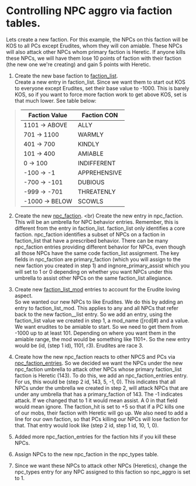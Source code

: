 # Controlling NPC aggro via faction tables.

Lets create a new faction.  For this example, the NPCs on this faction will be KOS to all PCs except Erudites, whom they will con amiable.  These NPCs will also attack other NPCs whom primary faction is Heretic.  If anyone kills these NPCs, we will have them lose 10 points of faction with their faction (the new one we're creating) and gain 5 points with Heretic.

1. Create the new base faction to [faction_list](https://github.com/EQEmu/Server/wiki/faction_list).<br>
    Create a new entry in faction_list.  Since we want them to start out KOS to everyone except Erudites, set their base value to -1000.  This is barely KOS, so if you want to force more faction work to get above KOS, set is that much lower. 
 See table below:<br>

> |Faction Value|Faction CON|
> |-------------------|-----------|
> |1101 -> ABOVE  |ALLY|
> |701 -> 1100 	|WARMLY|
> |401 -> 700 	|KINDLY|
> |101 -> 400 	|AMIABLE|
> |0 -> 100 	|INDIFFERENT|
> |-100 -> -1 	|APPREHENSIVE|
> |-700 -> -101 	|DUBIOUS|
> |-999 -> -701 	|THREATENLY|
> |-1000 -> BELOW 	|SCOWLS|

2. Create the new [npc_faction](https://github.com/EQEmu/Server/wiki/npc_faction). <br)
    Create the new entry in npc_faction.  This will be an umbrella for NPC behavior entries.  Remember, this is different from the entry in faction_list.  faction_list only identifies a core faction.  npc_faction identifies a subset of NPCs on a faction in faction_list that have a prescribed behavior.  There can be many npc_faction entries providing different behavior for NPCs, even though all those NPCs have the same code faction_list assignment.  The key fields in npc_faction are primary_faction (which you will assign to the new faction you created in step 1) and ingnore_primary_assist which you will set to 1 or 0 depending on whether you want NPCs under this umbrella to assist other NPCs on the same faction_list allegiance.

3. Create new [faction_list_mod](https://github.com/EQEmu/Server/wiki/faction_list_mod) entries to account for the Erudite loving aspect.<br>
    So we wanted our new NPCs to like Erudites.  We do this by adding an entry to faction_list_mod.  This applies to any and all NPCs that refer back to the new faction__list entry.  So we add an entry, using the faction_list value we created in step 1, a mod_name ([rcd]#) and a value.  We want erudites to be amiable to start.  So we need to get them from -1000 up to at least 101.  Depending on where you want them in the amiable range, the mod would be something like 1101+.  So the new entry would be (id, (step 1 id), 1101, r3).  Erudites are race 3.
4. Create how the new npc_faction reacts to other NPCS and PCs via [npc_faction_entries](https://github.com/EQEmu/Server/wiki/npc_faction_entries).
    So we decided we want the NPCs under the new npc_faction umbrella to attack other NPCs whose primary faction_list faction is Heretic (143). To do this, we add an npc_faction_entries entry.  For us, this would be (step 2 id, 143, 5, -1, 0).  This indicates that all NPCs under the umbrella we created in step 2, will attack NPCs that are under any umbrella that has a primary_faction of 143.  The -1 indicates attack.  If we changed that to 1 it would mean assist.  A 0 in that field would mean ignore.  The faction_hit is set to +5 so that if a PC kills one of our mobs, their faction with Heretic will go up.  We also need to add a line for our own faction, so that PCs killing our NPCs will lose faction for that.  That entry would look like (step 2 id, step 1 id, 10, 1, 0).
5. Added more npc_faction_entries for the faction hits if you kill these NPCs.
6. Assign NPCs to the new npc_faction in the npc_types table.
7. Since we want these NPCs to attack other NPCs (Heretics), change the npc_types entry for any NPC assigned to this faction so npc_aggro is set to 1.